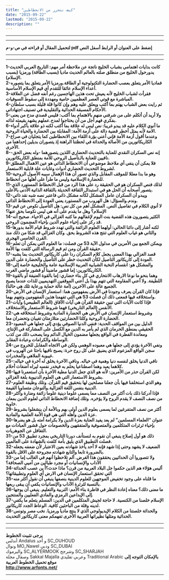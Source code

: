 ```yaml
---
title: "كيف نتحرر من الانحطاطين"
date: "2015-09-22"
lastmod: "2015-09-22"
description: ""
---
```

---

---

**لتحميل المقال أو قراءته في ص-و-م pdf إضغط على العنوان أو الرابط أسفل النص**

---



---

**1-كانت بدايات اهتمامي بشباب الخليج ناتجة عن ملاحظة أمر مهم: التاريخ العربي الحديث يدورحول الخليج من منطلق صلته بالعالم الحديث ماديا (بسبب الطاقة) ورمزيا (بسبب الإسلام).  
2-فماديا الأمر يتعلق بعصب الحضارة التكنولوجية أو الطاقة.ورمزيا الأمر يتعلق بما يتصوره أعداء الإسلام عائقا للتقدم أي قيم الإسلام الأساسية.  
3-فقرأت لشباب الخليج لأنه يعيش تحت هذين الهاجسين رغم أنفه فضل عن العلاقة المباشرة مع قوتي العصر العظميين حامية ومهددة إلى سقوط السوفيات.  
4-ثم رايت بعض الشباب يهتم بما أكتب ويعلق عليه وهم وإن كانوا قلة قليلة بسبب سلطان الأحكام المسبقة الحداثية والتقليدية في تصنيف اجتهاداتي.  
5-ولا أريد أن أتكلم على من شرفني منهم بالاهتمام بما أكتب: فليس قصدي مدح من يعنى بفكري فهم أجل من أن يحتاجوا لمدح.عملهم يشهد بقيمته لذاته.  
6-ما أنوي الكلام عليه قد يبدو غريبا: نص ليس له علاقة بما أكتب لكنه ذو علاقة بأكبر أدواء الامة لأنه يمثل أخطر قضية دالة على أزمة الأمة: المقابلة بين الحضارة والحياة الروحية.  
7-وعندما أقول أزمة الأمة فإني أعني بؤرة اللقاء بين الانحطاطين كما يتجليان في صراع الكاريكاتورين من الأصالة والحداثة في لحظتنا الراهنة إذ يتصوران بديلين إحداهما من الأخرى.  
8-إنه نص السكران النقدي للعناية بالتحديث الحضاري اللذين يتصورهما -وله بعض الحق- نافيين للعناية بالـتأصيل الروحي للأمة بمنطق الكاريكاتورين.  
9-فلا يمكن أن ينفي أي ملاحظ موضوعي أن الانحطاط الذاتي هو عين الاهمال المطلق لشروط التحديث الحضاري أدوات وغايات علة قابلية الاستعمار.  
10-وهو ما بدا معللا للموقف المقابل والذي تصور أن هذا الإهمال سببه الأصول الروحية للحضارة الإسلامية وليس ما طرأ على أهلها من انحطاط.  
11-لذلك فنص السكران هو في الحقيقة رد على هذا الرد من قبل الانحطاط المستورد الذي يتصور أصحابه أن الحل هو في استبدال الثقافة الحديثة بالثقافة الذاتية الأدنى بالأعلى.  
12-ويبدو أن السكران عامل المشكل لكأنه مشكل ذاتي فاعتبر نصه شبه نقد ذاتي وندم.والسؤال: هل الهروب من المستورد يعني العودة إلى الانحطاط الذاتي.  
13-لا أنوي الكلام في تفاصيل النص. المشكل أهم من كل نص: هل التأصيل نكوص عن قيم الإسلام؟ وهل ما يقدم على أنه هي ليس نكوصا بحق عنها؟  
14-الكثير يتصورون هذه القضية بنت اليوم لإغفالهم ما كتبه الغزالي في الاحياء. صحيح أنه قد ركز على إحياء علوم الدين بإحياء المضمون الروحي.  
15-لكنه أشار إلى دائنا الحالي: أولهما العلوم الزائفة والتي تهدد شروط قيام الأمة بدورها والثاني هو غياب العلوم التي تنتج هذه الشروط بحق. وكان الغزالي قد شكا من ذلك منذ القرن الخامس الهجري.  
16-ويمكن الجمع بين الأمرين في مدلول الآية 53 من فصلت: ما العلوم التي يمكن أن تعلم حقيقة القرآن ومن ثم قيم الرسالة التي كلفت بها الأمة.  
17-قصد الغزالي بهذا المعنى يجعل كلام السكران ردا على كاريكاتور التحديث بما يشبه العودة إلى كاريكاتور التاصيل لكأن التحديث خطر على التأصيل والحضارة على الدين.  
18-والمشكل هو: انقسام النخبة الشبابية العربية الإسلامية عامة والخليجية خاصة إلى الكاريكاتورين: إما قشور ماضينا أو قشور ماضي الغرب.  
19-وهما بنحو ما نوعا الارهاب الانتحاري في كل بناء حضاري: إما بالقوة العنيفة أو بالقوة اللطيفة. ولا أعني المقاومة التي تتهم بهذا بل أعني الموقفين التهديميين للذات عندما يصبح الجميع عالة على الآخرين (أمة عالة حماية ورعاية تلك هي حالنا).  
20-فإذا كان القرآن يعرف وجودنا في الأرض بمفهومين هما: استعمار الإنسان في الأرض واستخلافه فيها فمعنى ذلك أن فصلت 53 هي التي تفهمنا هذين المفهومين وتفهم بهما.  
21-فإذا كانت الآيات التي تبين حقيقة القرآن هي آيات الآفاق (العالم الطبيعي) وآيات الأنفس (العالم التاريخي) فهما شروط الاستعمار والاستخلاف.  
22-وشروط استعمار الإنسان في الأرض هي الحضارة المادية وشروط استخلافه هي الحضارة الروحية وكلتا الحضارتين متلازمتان تغيبان وتحضران معا.  
23-الدليل بين من المواقف الحدية: فنفي الدنيا الصوفي يؤدي إلى جعلها هي المعبود الحقيقي بمنطق الحرمان الذي لم يأمر به الدين مع الكسل على المشاركة في الإنتاج. ومعاندة الفطرة في الواقع يجعلها مضمون الخيال الدائم وما يصحب ذلك من كذب الوساطة والكرامات وعبادة المقابر.  
24-ونفي الآخرة يؤدي إلى جعلها هي معبوده الوهمي ولكن في الاتجاه المقابل للخروج من سجن الواقع المزعوم الذي يضيق على كل روح حرة: يصبح نافيها باحثا عن الهروب في غيبوبة الملاهي والمخدرات.  
25-نافي الدنيا يخلق لنفسه دنيا وهمية في خياله. ونافي الآخرة يخلق له آخرة في خياله: كلاهما يعبد وهما اصطناعيا يحلم به فيخدر نفسه ليراه أضغاث أحلام.  
26-لكن القرآن حذر من الأمرين: لأنه هو الذي جعل الدنيا مطية الآخرة بأن استعمرنا فيها بشروط الاستعمار التي هي العلوم الدنيوية بلغة الغزالي.  
27-وهو الذي استخلفنا فيها بأن جعلنا مصلحين لها بتحقيق قيم القرآن. وتلك وظيفة العلوم الدينية بنفس اللغة الغزالية.والنوعان متساويا القيمة.  
28-فإذا أدركنا ذلك بات أكثر من النصف مما يسمى علوما دينية علوما زائفة وضارة وأكثر من نصف النصف لا يقدم الروح ولا يؤخره. وتلك إضافة الانحطاط الذاتي لعلوم الدين بمعان خاوية.  
29-أكثر من نصف المتفرغين لما يسمى بعلوم الدين أولى بهم وبالأمة أن ينشغلوا بشروط عزة الدين وأهله التي هي قوة الأمة العلمية والمادية.  
30-عنوان “العلماء المسلمين” لم يعد يفيد العناية بعزة الدين ولا بكرامة أمته بل هو يضرها بإحياء ثرثرات المتكلمين والمتصوفية والمتفقهين والخصومات حول قشور العبادات مع التغافل عن الجوهريات.  
31-ذلك هو أول إصلاح ينبغي أن نقوم به لنستأنف دورنا التاريخي بمجرد تطبيق 53 من فصلت التطبيق الذي يليق بأمة كلفت بالشهادة على العالمين.  
32-الضعيف لا يشهد وحتى إذا شهد فإنه لا أحد يأخذ شهادته بعين الاعتبار لأن ضعفه يجعله بالضرورة تابعا والتابع شهادته مجروحة على الاقل بالقوة.  
33-ولا تتصوروا أن الحداثيين يحققون هذا الغرض. ألم تلاحظوا أنهم في الغالب إما من الآداب والإنسانيات أو مجرد طبالين من أميي الصحافة؟  
34-أليس هؤلاء هم الذين حكموا جل البلاد العربية من قرن؟ ماذا حدث؟أ ين عصب الحداثة التي تحقق استعمار الإنسان في الارض أي العلوم وتطبيقاتها؟  
35-ما قلناه على وجود تخفيض الموجهين للعلوم الدينية بنصفها ينبغي أن نقول أكثر منه بالنسبة لثرثرة الآداب والإنسانيات يكفي أن يبقى ربعها.  
36-ما معنى ذلك؟ معناه إعادة النظر في قاطرة بناء الأمم: التربية والتعليم. ينبغي أن يوجها إلى الإبداعين الرمزي والمادي الفعليين والمنتجين.  
37-الإسلام خلصنا من الكنسية. لا حاجة لجيش المتكلمين في الدين: المسلم يتعلم ما يكفي لدينه وقلة من الباحثين كافية. الوعاظ الجدد كاريكاتور.  
38-والحداثة خلصتنا من الكلام الإيديولوجي الذي لا ينتج ماديا ورمزيا. نخب مصر وتونس الحداثية ومثلها نظيراتها العربية الأخرى تفهمكم معنى كاريكاتور التحديث.**

---

---

**يرجى تثبيت الخطوط**   
 أندلس Andalus  و أحد SC\_OUHOUD  
 ونوال MO\_Nawel  ودبي SC\_DUBAI   
 واليرموك SC\_ALYERMOOK  وشرجح SC\_SHARJAH   
 وصقال مجلة Sakkal Majalla وعربي تقليدي Traditional Arabic  **بالإمكان التوجه إلى موقع تحميل الخطوط العربية  
 http://www.arfonts.net/**

---

###
